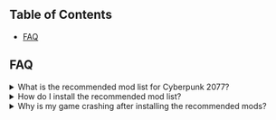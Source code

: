 <!DOCTYPE html>
<html>
<head>
    <link rel="stylesheet" href="https://raw.githubusercontent.com/z9er/CyberpunkTHING/main/style.css">
</head>
<body>
    
## Table of Contents

- [FAQ](#faq)

## FAQ

<details>
  <summary>What is the recommended mod list for Cyberpunk 2077?</summary>
  
  Lorem ipsum dolor sit amet, consectetur adipiscing elit. Sed euismod ac dolor vel pharetra. Sed gravida purus a dolor lobortis, sed bibendum dolor rutrum.
  
</details>

<details>
  <summary>How do I install the recommended mod list?</summary>
  
  Lorem ipsum dolor sit amet, consectetur adipiscing elit. Sed euismod ac dolor vel pharetra. Sed gravida purus a dolor lobortis, sed bibendum dolor rutrum.
  
</details>

<details>
  <summary>Why is my game crashing after installing the recommended mods?</summary>
  
  Lorem ipsum dolor sit amet, consectetur adipiscing elit. Sed euismod ac dolor vel pharetra. Sed gravida purus a dolor lobortis, sed bibendum dolor rutrum.
  
</details>

</body>
</html>
